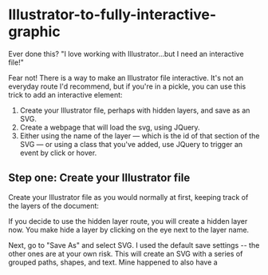 # Illustrator-to-fully-interactive-graphic

Ever done this? "I love working with Illustrator...but I need an interactive file!"

Fear not! There is a way to make an Illustrator file interactive. It's not an everyday route I'd recommend, but if you're in a pickle, you can use this trick to add an interactive element:

1. Create your Illustrator file, perhaps with hidden layers, and save as an SVG.
2. Create a webpage that will load the svg, using JQuery. 
3. Either using the name of the layer — which is the id of that section of the SVG — or using a class that you've added, use JQuery to trigger an event by click or hover. 

## Step one: Create your Illustrator file
Create your Illustrator file as you would normally at first, keeping track of the layers of the document:

If you decide to use the hidden layer route, you will create a hidden layer now. You make hide a layer by clicking on the eye next to the layer name.

Next, go to "Save As" and select SVG. I used the default save settings -- the other ones are at your own risk.
This will create an SVG with a series of grouped paths, shapes, and text. Mine happened to also have a <title> tag, because of the metadata I transferred over from an earlier version of the graphic. Go [here](https://www.w3schools.com/graphics/svg_intro.asp) for more information about SVGs.

## Load the Illustrator file with JQuery 
Create a basic HTML file, and add this code in to the head:
```
<script src="https://ajax.googleapis.com/ajax/libs/jquery/3.2.1/jquery.min.js"></script>
```
...or whatever JQuery library you prefer. 

Now add this to the body of the document:
```
$.get('Layered_pie_charts_9-01.svg', function(data) {
  $(body).append(data.documentElement);
  init();
});
```
This will load the SVG, creating what looks like a basic flat image. You'll notice that it resizes in your browser window, though. You can append it to the body or to a specific class or tag.

Now, on to the interactivity.


## Option one: hidden layers 
Did you add in those hidden layers to your Illustrator file? Great. Now here's what it did: it added a class to each of those hidden documents -- in my case, `st132` -- and in the CSS, added some style to it: `.st132{display:none;}`. If you've worked with CSS and JQuery before, you might be familiar with this next step.

The ID of the layer is just what you named it in Illustrator. To reveal a single layer, you can do this:
```
  $('#click-on-this').on('click', function(){
    $('#hidden-layer').show();
```
This JQuery-based code registers when you click on element with a certain ID, finds the #hidden-layer element, and shows it.

You can do the same thing with a class name, if you have multiple elements that you want to trigger the click:
```
  $('.click-class').on('click', function(){
    $('#hidden-layer').show();
```
[This tutorial](http://tomgermeau.com/2014/02/how-designers-can-create-interactive-prototypes-with-illustrator/) has another example of how you can do this.

I wanted something more elaborate: for the graphic to reveal a different hidden element, depending on what the user clicked on. There are many ways to do this, but here's the one I used:
```
function init() {
  $('.org-layer').on('click', function(){
    var id = this.id
    $('#' + id + '_x5F_zoom').show();
    $('.st134').click(function(){
      $('#' + id + '_x5F_zoom').hide();
    });
  });
  ```
What's happening is that when the user clicks on the element of a certain class, the code finds the id of that element, and then finds the related element and shows it. Then when the user clicks on the "close" button -- helpfully called `st134` by Illustrator -- it runs a function that closes the layer.

However, you're probably wondering: Where did `org-layer` come from? Well, I cheated. Illustrator didn't give the elements I wanted a class, so I added it myself. After Illustrator created the svg, I used Find-and-Replace to turn a layer -- like `<g id="Bergen_x5F_bergen_x5F_county_x5F_academies_x5F_org"> ` into `<g id="Bergen_x5F_bergen_x5F_county_x5F_academies_x5F_org" class="org-layer">`. 

## Option two: Grabbing it by element type
SVG and HTML are quite different, but they do have some overlap. For example, you can name them with IDs and classes, and manipulate them with CSS. This makes it a little easier when you need to, say, treat an SVG as if it's an HTML document.

In this case, I had non-showing text elements labeling sections of the pie chart with  `<path>` elements, like this:
```<path class="st6" d="M174.1,1615.7c-27.4,19.9-65.7,13.8-85.6-13.5c-4.5-6.2-7.9-13.3-9.8-20.7l37.8-9.7
				c3.1,11.9,15.2,19.1,27.1,16c2.7-0.7,5.3-1.9,7.6-3.5L174.1,1615.7z			">
<p>White: 31%</p>
			</path>
```
I needed to access them and show them when the user hovered over a section. So I put this within that `init()` function:
```
  $('path').hover(function(){
    var title = $(this)[0].innerHTML;
        $('<p class="tooltip"></p>')
        .append(title)
        .appendTo('body')
        .fadeIn('slow');
  }, function() {
      // Hover out code
      $(this).attr('title', $(this).data('tipText'));
      $('.tooltip').remove();
  }).mousemove(function(e) {
      var mousex = e.pageX + 20; //Get X coordinates
      var mousey = e.pageY + 10; //Get Y coordinates
      $('.tooltip')
      .css({ top: mousey, left: mousex })
  });
```
Let's break this down further. `$('path').hover(function()` means "when the user hovers on a SVG path in the document, run this code." Again, in this case, JQuery is fine treating SVGs just like an HTML document.

`var title = $(this)[0].innerHTML;` is a little more complicated. In this situation, I'm treating the SVG like a JSON, when the information I want is registered inside an array. the `innerHTML` takes the information pulled from that array and treats it like it's HTML that we can display, which is what's happening in the next line of code. 

The next couple lines are pretty boilerplate mouseover usage. I styled it with CSS.
```.tooltip {
    display:none;
    position:absolute;
    border:1px solid #333;
    background-color:#161616;
    border-radius:5px;
    padding:10px;
    color:#fff;
    font-size:16px;
    font-family:Helvetica;
}
```

